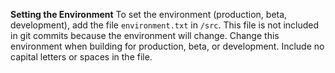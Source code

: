 **Setting the Environment**
To set the environment (production, beta, development), add the file `environment.txt` in `/src`. This file is not included in git commits because the environment will change. Change this environment when building for production, beta, or development. Include no capital letters or spaces in the file.

